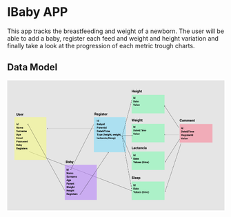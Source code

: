 # IBaby APP
This app tracks the breastfeeding and weight of a newborn. 
The user will be able to add a baby, register each feed and weight and height variation and finally take a look at the progression of each metric trough charts.

## Data Model
![Css Compiling route](./doc/datamodel.png)